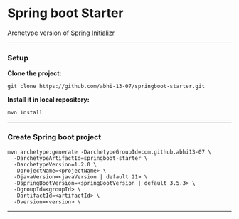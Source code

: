 # Spring boot Starter
Archetype version of [Spring Initializr](https://start.spring.io/)

---
### Setup
__Clone the project:__
```shell
git clone https://github.com/abhi-13-07/springboot-starter.git
```
__Install it in local repository:__
```shell
mvn install
```
---

### Create Spring boot project
```shell
mvn archetype:generate -DarchetypeGroupId=com.github.abhi13-07 \
  -DarchetypeArtifactId=springboot-starter \ 
  -DarchetypeVersion=1.2.0 \
  -DprojectName=<projectName> \
  -DjavaVersion=<javaVersion | default 21> \
  -DspringBootVersion=<springBootVersion | default 3.5.3> \
  -DgroupId=<groupId> \
  -DartifactId=<artifactId> \
  -Dversion=<version> \
```
---
